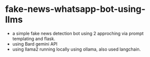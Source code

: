 # fake-news-whatsapp-bot-using-llms

- a simple fake news detection bot using 2 approching via prompt templating and flask.
- using Bard gemini API
- using llama2 running locally using ollama, also used langchain.
